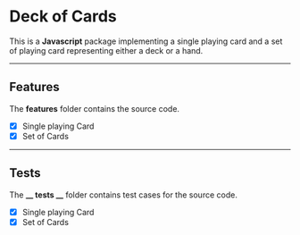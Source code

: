 # Deck of Cards

This is a **Javascript** package implementing a single playing card and a set of playing card representing either a deck or a hand.

---

## Features
The **features** folder contains the source code.

- [x] Single playing Card
- [x] Set of Cards

---

## Tests
The **__ tests __** folder contains test cases for the source code.

- [x] Single playing Card
- [x] Set of Cards
